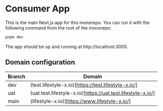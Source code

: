 # Consumer App

This is the main Next.js app for this monorepo. You can run it with the following command from the root of the monorepo:

```bash
pnpm dev
```

The app should be up and running at http://localhost:3000.

## Domain configuration

| Branch | Domain                                                      |
| ------ | ----------------------------------------------------------- |
| dev    | (test.lifestyle-x.io)[https://test.lifestyle-x.io/]         |
| uat    | (uat.test.lifestyle-x.io)[https://uat.test.lifestyle-x.io/] |
| main   | (lifestyle-x.io)[https://www.lifestyle-x.io/]               |
